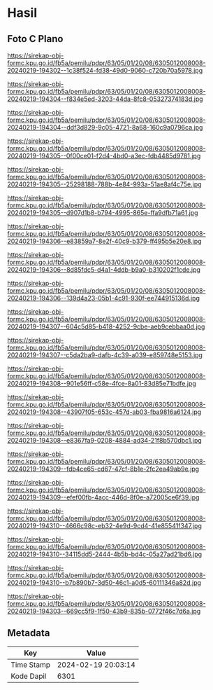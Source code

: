 # Hasil

## Foto C Plano

https://sirekap-obj-formc.kpu.go.id/fb5a/pemilu/pdpr/63/05/01/20/08/6305012008008-20240219-194302--1c38f524-fd38-49d0-9060-c720b70a5978.jpg

https://sirekap-obj-formc.kpu.go.id/fb5a/pemilu/pdpr/63/05/01/20/08/6305012008008-20240219-194304--f834e5ed-3203-44da-8fc8-05327374183d.jpg

https://sirekap-obj-formc.kpu.go.id/fb5a/pemilu/pdpr/63/05/01/20/08/6305012008008-20240219-194304--ddf3d829-9c05-4721-8a68-160c9a0796ca.jpg

https://sirekap-obj-formc.kpu.go.id/fb5a/pemilu/pdpr/63/05/01/20/08/6305012008008-20240219-194305--0f00ce01-f2d4-4bd0-a3ec-fdb4485d9781.jpg

https://sirekap-obj-formc.kpu.go.id/fb5a/pemilu/pdpr/63/05/01/20/08/6305012008008-20240219-194305--25298188-788b-4e84-993a-51ae8af4c75e.jpg

https://sirekap-obj-formc.kpu.go.id/fb5a/pemilu/pdpr/63/05/01/20/08/6305012008008-20240219-194305--d907d1b8-b794-4995-865e-ffa9dfb71a61.jpg

https://sirekap-obj-formc.kpu.go.id/fb5a/pemilu/pdpr/63/05/01/20/08/6305012008008-20240219-194306--e83859a7-8e2f-40c9-b379-ff495b5e20e8.jpg

https://sirekap-obj-formc.kpu.go.id/fb5a/pemilu/pdpr/63/05/01/20/08/6305012008008-20240219-194306--8d85fdc5-d4a1-4ddb-b9a0-b310202f1cde.jpg

https://sirekap-obj-formc.kpu.go.id/fb5a/pemilu/pdpr/63/05/01/20/08/6305012008008-20240219-194306--139d4a23-05b1-4c91-930f-ee744915136d.jpg

https://sirekap-obj-formc.kpu.go.id/fb5a/pemilu/pdpr/63/05/01/20/08/6305012008008-20240219-194307--604c5d85-b418-4252-9cbe-aeb9cebbaa0d.jpg

https://sirekap-obj-formc.kpu.go.id/fb5a/pemilu/pdpr/63/05/01/20/08/6305012008008-20240219-194307--c5da2ba9-dafb-4c39-a039-e859748e5153.jpg

https://sirekap-obj-formc.kpu.go.id/fb5a/pemilu/pdpr/63/05/01/20/08/6305012008008-20240219-194308--901e56ff-c58e-4fce-8a01-83d85e71bdfe.jpg

https://sirekap-obj-formc.kpu.go.id/fb5a/pemilu/pdpr/63/05/01/20/08/6305012008008-20240219-194308--43907f05-653c-457d-ab03-fba9816a6124.jpg

https://sirekap-obj-formc.kpu.go.id/fb5a/pemilu/pdpr/63/05/01/20/08/6305012008008-20240219-194308--e8367fa9-0208-4884-ad34-21f8b570dbc1.jpg

https://sirekap-obj-formc.kpu.go.id/fb5a/pemilu/pdpr/63/05/01/20/08/6305012008008-20240219-194309--fdb4ce65-cd67-47cf-8b1e-2fc2ea49ab9e.jpg

https://sirekap-obj-formc.kpu.go.id/fb5a/pemilu/pdpr/63/05/01/20/08/6305012008008-20240219-194309--efef00fb-4acc-446d-8f0e-a72005ce6f39.jpg

https://sirekap-obj-formc.kpu.go.id/fb5a/pemilu/pdpr/63/05/01/20/08/6305012008008-20240219-194310--4666c98c-eb32-4e9d-9cd4-41e85541f347.jpg

https://sirekap-obj-formc.kpu.go.id/fb5a/pemilu/pdpr/63/05/01/20/08/6305012008008-20240219-194310--34115dd5-2444-4b5b-bd4c-05a27ad21bd6.jpg

https://sirekap-obj-formc.kpu.go.id/fb5a/pemilu/pdpr/63/05/01/20/08/6305012008008-20240219-194310--b7b890b7-3d50-46c1-a0d5-60111346a82d.jpg

https://sirekap-obj-formc.kpu.go.id/fb5a/pemilu/pdpr/63/05/01/20/08/6305012008008-20240219-194303--669cc5f9-1f50-43b9-835b-0772f46c7d6a.jpg


## Metadata

| Key        | Value               |
| ---------- | ------------------- |
| Time Stamp | 2024-02-19 20:03:14 |
| Kode Dapil | 6301                |



